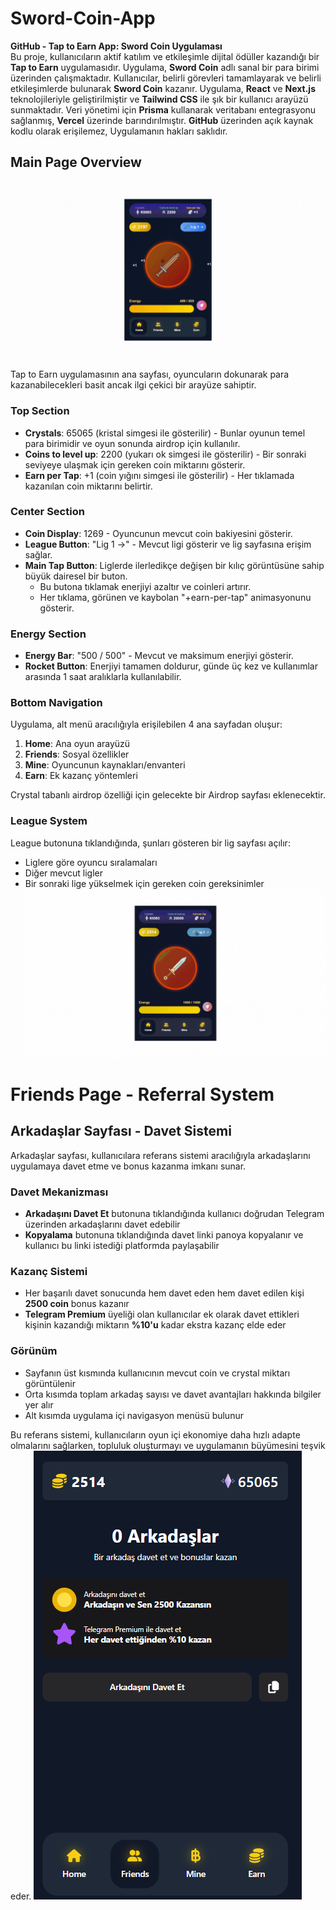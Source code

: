 # Sword-Coin-App
**GitHub - Tap to Earn App: Sword Coin Uygulaması**  
Bu proje, kullanıcıların aktif katılım ve etkileşimle dijital ödüller kazandığı bir **Tap to Earn** uygulamasıdır. Uygulama, **Sword Coin** adlı sanal bir para birimi üzerinden çalışmaktadır. Kullanıcılar, belirli görevleri tamamlayarak ve belirli etkileşimlerde bulunarak **Sword Coin** kazanır. Uygulama, **React** ve **Next.js** teknolojileriyle geliştirilmiştir ve **Tailwind CSS** ile şık bir kullanıcı arayüzü sunmaktadır. Veri yönetimi için **Prisma** kullanarak veritabanı entegrasyonu sağlanmış, **Vercel** üzerinde barındırılmıştır. **GitHub** üzerinden açık kaynak kodlu olarak erişilemez, Uygulamanın hakları saklıdır.


## Main Page Overview

![Ana sayfa](https://github.com/toprakhenaz/Sword-Coin-App/blob/main/Images/Ana-sayfa.gif)


Tap to Earn uygulamasının ana sayfası, oyuncuların dokunarak para kazanabilecekleri basit ancak ilgi çekici bir arayüze sahiptir.

### Top Section
- **Crystals**: 65065 (kristal simgesi ile gösterilir) - Bunlar oyunun temel para birimidir ve oyun sonunda airdrop için kullanılır.
- **Coins to level up**: 2200 (yukarı ok simgesi ile gösterilir) - Bir sonraki seviyeye ulaşmak için gereken coin miktarını gösterir.
- **Earn per Tap**: +1 (coin yığını simgesi ile gösterilir) - Her tıklamada kazanılan coin miktarını belirtir.

### Center Section
- **Coin Display**: 1269 - Oyuncunun mevcut coin bakiyesini gösterir.
- **League Button**: "Lig 1 →" - Mevcut ligi gösterir ve lig sayfasına erişim sağlar.
- **Main Tap Button**: Liglerde ilerledikçe değişen bir kılıç görüntüsüne sahip büyük dairesel bir buton.
  - Bu butona tıklamak enerjiyi azaltır ve coinleri artırır.
  - Her tıklama, görünen ve kaybolan "+earn-per-tap" animasyonunu gösterir.

### Energy Section
- **Energy Bar**: "500 / 500" - Mevcut ve maksimum enerjiyi gösterir.
- **Rocket Button**: Enerjiyi tamamen doldurur, günde üç kez ve kullanımlar arasında 1 saat aralıklarla kullanılabilir.

### Bottom Navigation
Uygulama, alt menü aracılığıyla erişilebilen 4 ana sayfadan oluşur:
1. **Home**: Ana oyun arayüzü
2. **Friends**: Sosyal özellikler
3. **Mine**: Oyuncunun kaynakları/envanteri
4. **Earn**: Ek kazanç yöntemleri

Crystal tabanlı airdrop özelliği için gelecekte bir Airdrop sayfası eklenecektir.

### League System
League butonuna tıklandığında, şunları gösteren bir lig sayfası açılır:
- Liglere göre oyuncu sıralamaları
- Diğer mevcut ligler
- Bir sonraki lige yükselmek için gereken coin gereksinimler
  ![lig](https://github.com/toprakhenaz/Sword-Coin-App/blob/main/Images/lig.gif)


# Friends Page - Referral System

## Arkadaşlar Sayfası - Davet Sistemi

Arkadaşlar sayfası, kullanıcılara referans sistemi aracılığıyla arkadaşlarını uygulamaya davet etme ve bonus kazanma imkanı sunar.

### Davet Mekanizması
- **Arkadaşını Davet Et** butonuna tıklandığında kullanıcı doğrudan Telegram üzerinden arkadaşlarını davet edebilir
- **Kopyalama** butonuna tıklandığında davet linki panoya kopyalanır ve kullanıcı bu linki istediği platformda paylaşabilir

### Kazanç Sistemi
- Her başarılı davet sonucunda hem davet eden hem davet edilen kişi **2500 coin** bonus kazanır
- **Telegram Premium** üyeliği olan kullanıcılar ek olarak davet ettikleri kişinin kazandığı miktarın **%10'u** kadar ekstra kazanç elde eder

### Görünüm
- Sayfanın üst kısmında kullanıcının mevcut coin ve crystal miktarı görüntülenir
- Orta kısımda toplam arkadaş sayısı ve davet avantajları hakkında bilgiler yer alır
- Alt kısımda uygulama içi navigasyon menüsü bulunur

Bu referans sistemi, kullanıcıların oyun içi ekonomiye daha hızlı adapte olmalarını sağlarken, topluluk oluşturmayı ve uygulamanın büyümesini teşvik eder.
  ![Friends Page](https://github.com/toprakhenaz/Sword-Coin-App/blob/main/Images/Friends-page.png)


